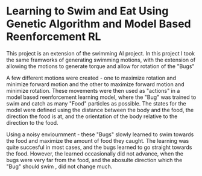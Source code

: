 # Learning to Swim and Eat Using Genetic Algorithm and Model Based Reenforcement RL


This project is an extension of the swimming AI project.
In this project I took the same framworks of generating swimming motions,
with the extension of allowing the motions to generate torque and allow for rotation of the "Bugs"

A few different motions were created - one to maximize rotation and minimize forward motion and the other 
to maximize forward motion and minimize rotation.
These movements were then used as "actions" in a model based reenforcement learning model, 
where the "Bug" was trained to swim and catch as many "Food" particles as possible.
The states for the model were defined using the distance between the body and the food,
the direction the food is at, and the orientation of the body relative to the direction to the food.

Using a noisy enviournment - these "Bugs" slowly learned to swim towards the food and maximize the
amount of food they caught. The learning was quite succesful in most cases, 
and the bugs learned to go straight towards the food.
However, the learned occasionally did not advance, when the bugs were 
very far from the food, and the abosulte direction which the "Bug" should swim , did not change much.

